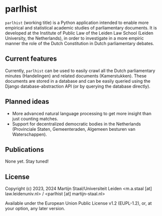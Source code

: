 # parlhist

`parlhist` (working title) is a Python application intended to enable more empirical and statistical
academic studies of parliamentary documents. It is developed at the Institute of Public Law of the
Leiden Law School (Leiden University, the Netherlands), in order to investigate in a more empiric manner
the role of the Dutch Constitution in Dutch parliamentary debates.

## Current features

Currently, `parlhist` can be used to easily crawl all the Dutch parliamentary minutes (Handelingen) and
related documents (Kamerstukken). These documents are stored in a database and can be easily queried
using the Django database-abstraction API (or by querying the database directly).

## Planned ideas

* More advanced natural language processing to get more insight than just counting matches.
* Support for decentralized democratic bodies in the Netherlands (Provinciale Staten, Gemeenteraden, Algemeen besturen van Waterschappen).


## Publications

None yet. Stay tuned!

## License

Copyright (c) 2023, 2024 Martijn Staal/Universiteit Leiden <m.a.staal [at] law.leidenuniv.nl> / <parlhist [at] martijn-staal.nl>

Available under the European Union Public License v1.2 (EUPL-1.2), or, at your option, any later version.
